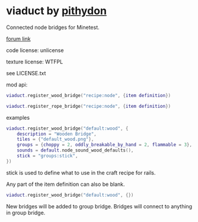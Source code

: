 # viaduct by [pithydon]

Connected node bridges for Minetest.

[forum link]

code license: unlicense

texture license: WTFPL

see LICENSE.txt

mod api:

```lua
viaduct.register_wood_bridge("recipe:node", {item definition})

viaduct.register_rope_bridge("recipe:node", {item definition})
```

examples

```lua
viaduct.register_wood_bridge("default:wood", {
	description = "Wooden Bridge",
	tiles = {"default_wood.png"},
	groups = {choppy = 2, oddly_breakable_by_hand = 2, flammable = 3},
	sounds = default.node_sound_wood_defaults(),
	stick = "groups:stick",
})
```
stick is used to define what to use in the craft recipe for rails.

Any part of the item definition can also be blank.

```lua
viaduct.register_wood_bridge("default:wood", {})
```

New bridges will be added to group bridge. Bridges will connect to anything in group bridge.

[pithydon]: <https://github.com/pithydon>
[forum link]: <https://forum.minetest.net/viewtopic.php?f=11&t=14559>
